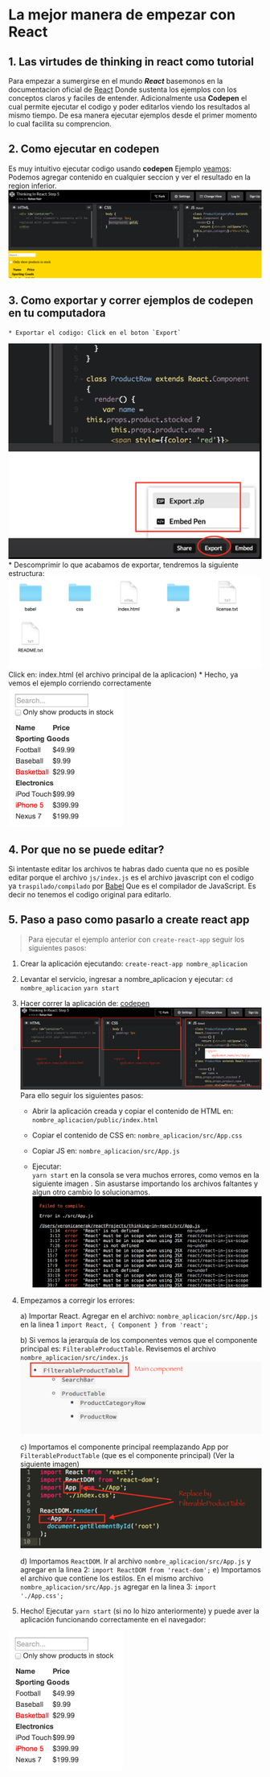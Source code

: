 # La mejor manera de empezar con React

## 1. Las virtudes de thinking in react como tutorial

Para empezar a sumergirse en el mundo ***React*** basemonos en la documentacion oficial de [React](https://facebook.github.io/react/docs/thinking-in-react.html?) Donde sustenta los ejemplos con los conceptos claros y faciles de entender. Adicionalmente usa **Codepen** el cual permite ejecutar el codigo y poder editarlos viendo los resultados al mismo tiempo. De esa manera ejecutar ejemplos desde el primer momento lo cual facilita su comprencion.

## 2. Como ejecutar en codepen
Es muy intuitivo ejecutar codigo usando **codepen** Ejemplo [veamos](http://codepen.io/rohan10/pen/qRqmjd):
Podemos agregar contenido en cualquier seccion y ver el resultado en la region inferior.
![Editando codigo en codepen](./img/thinking-in-react-codepen.png)

## 3. Como exportar y correr ejemplos de codepen en tu computadora
    * Exportar el codigo: Click en el boton `Export`
![Exportar codigo de codepen](./img/export-codepen-code.png)
    * Descomprimir lo que acabamos de exportar, tendremos la siguiente estructura:
![Estructura ejemplo codepen](./img/codepen-structure.png)
 Click en: index.html (el archivo principal de la aplicacion)
    * Hecho, ya vemos el ejemplo corriendo correctamente
![proyecto Codepen](./img/thinking-in-react-mock.png)

## 4. Por que no se puede editar?
Si intentaste editar los archivos te habras dado cuenta que no es posible editar porque el archivo `js/index.js` es el archivo javascript con el codigo ya `traspilado/compilado` por [Babel](https://babeljs.io/) Que es el compilador de JavaScript. Es decir no tenemos el codigo original para editarlo. 

## 5. Paso a paso como pasarlo a create react app

>Para ejecutar el ejemplo anterior con `create-react-app` seguir los siguientes pasos: 

1. Crear la aplicación ejecutando:
    `create-react-app nombre_aplicacion`

2. Levantar el servicio, ingresar a nombre_aplicacion y ejecutar:
    `cd nombre_aplicacion`
    `yarn start`

3. Hacer correr la aplicación de: [codepen](http://codepen.io/rohan10/pen/qRqmjd) 
![Codepen estructura del proyecto](./img/convert-to-create-app-react.png)
Para ello seguir los siguientes pasos:
    * Abrir la aplicación creada y copiar el contenido de HTML en:   
  		`nombre_aplicacion/public/index.html`

    * Copiar el contenido de CSS en:
		`nombre_aplicacion/src/App.css`

    * Copiar JS en:
        `nombre_aplicacion/src/App.js`

    * Ejecutar:  
         `yarn start`
en la consola se vera muchos errores, como vemos en la siguiente imagen . Sin asustarse importando los archivos faltantes y algun otro cambio lo solucionamos.
![Errores codepen](./img/errors-compile.png)

4. Empezamos a corregir los errores:

    a) Importar React. Agregar en el archivo:  `nombre_aplicacion/src/App.js` en la linea 1
		`import React, { Component } from 'react';`

    b) Si vemos la jerarquía de los componentes vemos que el componente principal es: `FilterableProductTable`. Revisemos el archivo 	 
    	`nombre_aplicacion/src/index.js`
	![Jerarquía de los componentes](./img/codepen-estructura-componentes.png)
	

    c) Importamos el componente principal reemplazando App por `FilterableProductTable` (que es el componente principal)  (Ver la siguiente imagen)
    ![Codepen reemplazar componente](./img/replace-main-component.png)
    
    d) Importamos `ReactDOM`. Ir al archivo `nombre_aplicacion/src/App.js`
 		y agregar en la linea 2: 
		`import ReactDOM from 'react-dom';`
    e) Importamos el archivo que contiene los estilos. En el mismo archivo `nombre_aplicacion/src/App.js`
agregar en la linea 3:
		`import './App.css';`

6. Hecho! 
Ejecutar `yarn start` (si no lo hizo anteriormente) y puede aver la aplicación funcionando correctamente en el navegador:
    
![Proyecto react](./img/thinking-in-react-mock.png)




	
